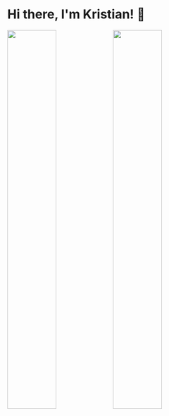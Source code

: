 # Hi there, I'm Kristian! 👋 

<img align="left" width="47%" src="https://github-readme-stats.vercel.app/api?username=krigol14&show_icons=true" />
<img align="left" width="47%" src="https://github-readme-stats.vercel.app/api/top-langs/?username=krigol14&layout=compact" />
